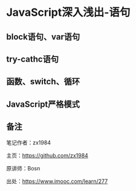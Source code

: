 # JavaScript深入浅出-语句

## block语句、var语句

## try-cathc语句

## 函数、switch、循环

## JavaScript严格模式

## 备注

笔记作者：zx1984

主页：https://github.com/zx1984

原讲师：Bosn

出处：https://www.imooc.com/learn/277

